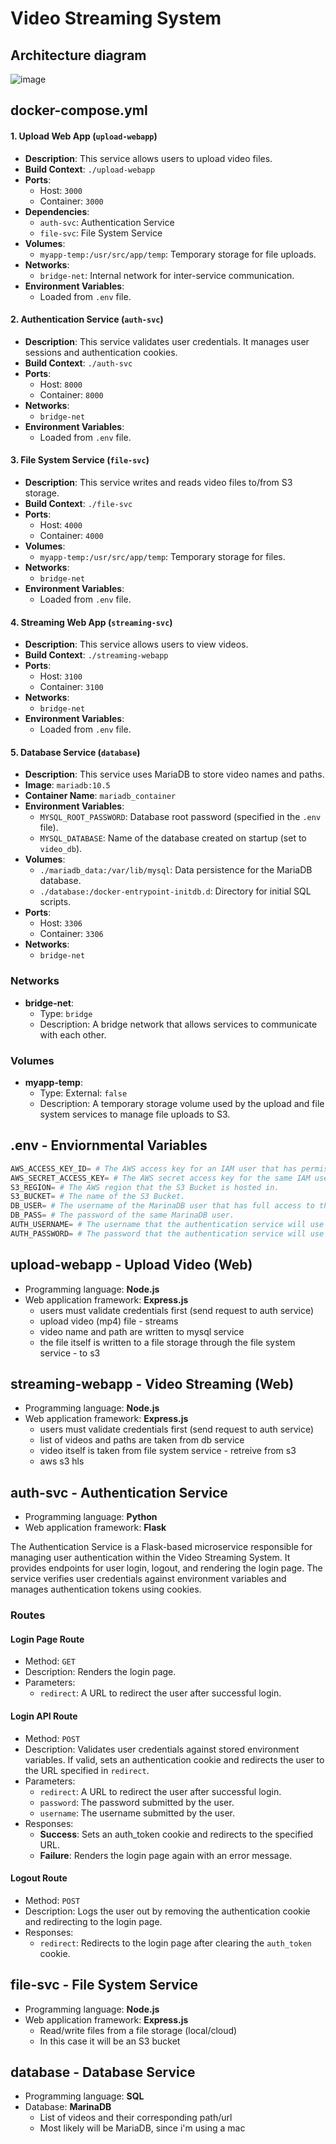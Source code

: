 # Video Streaming System

## Architecture diagram
![image](https://github.com/user-attachments/assets/01ea6876-c67e-4f9f-8e5f-7c794bc7433f)

## docker-compose.yml
#### 1. Upload Web App (`upload-webapp`)

- **Description**: This service allows users to upload video files.
- **Build Context**: `./upload-webapp`
- **Ports**: 
  - Host: `3000`
  - Container: `3000`
- **Dependencies**: 
  - `auth-svc`: Authentication Service
  - `file-svc`: File System Service
- **Volumes**: 
  - `myapp-temp:/usr/src/app/temp`: Temporary storage for file uploads.
- **Networks**: 
  - `bridge-net`: Internal network for inter-service communication.
- **Environment Variables**: 
  - Loaded from `.env` file.

#### 2. Authentication Service (`auth-svc`)

- **Description**: This service validates user credentials. It manages user sessions and authentication cookies.
- **Build Context**: `./auth-svc`
- **Ports**: 
  - Host: `8000`
  - Container: `8000`
- **Networks**: 
  - `bridge-net`
- **Environment Variables**: 
  - Loaded from `.env` file.

#### 3. File System Service (`file-svc`)

- **Description**: This service writes and reads video files to/from S3 storage. 
- **Build Context**: `./file-svc`
- **Ports**: 
  - Host: `4000`
  - Container: `4000`
- **Volumes**: 
  - `myapp-temp:/usr/src/app/temp`: Temporary storage for files.
- **Networks**: 
  - `bridge-net`
- **Environment Variables**: 
  - Loaded from `.env` file.

#### 4. Streaming Web App (`streaming-svc`)

- **Description**: This service allows users to view videos.
- **Build Context**: `./streaming-webapp`
- **Ports**: 
  - Host: `3100`
  - Container: `3100`
- **Networks**: 
  - `bridge-net`
- **Environment Variables**: 
  - Loaded from `.env` file.

#### 5. Database Service (`database`)

- **Description**: This service uses MariaDB to store video names and paths.
- **Image**: `mariadb:10.5`
- **Container Name**: `mariadb_container`
- **Environment Variables**:
  - `MYSQL_ROOT_PASSWORD`: Database root password (specified in the `.env` file).
  - `MYSQL_DATABASE`: Name of the database created on startup (set to `video_db`).
- **Volumes**: 
  - `./mariadb_data:/var/lib/mysql`: Data persistence for the MariaDB database.
  - `./database:/docker-entrypoint-initdb.d`: Directory for initial SQL scripts.
- **Ports**: 
  - Host: `3306`
  - Container: `3306`
- **Networks**: 
  - `bridge-net`

### Networks

- **bridge-net**: 
  - Type: `bridge`
  - Description: A bridge network that allows services to communicate with each other.

### Volumes

- **myapp-temp**: 
  - Type: External: `false`
  - Description: A temporary storage volume used by the upload and file system services to manage file uploads to S3.

## .env - Enviornmental Variables
```python
AWS_ACCESS_KEY_ID= # The AWS access key for an IAM user that has permissions to upload and download files from the S3 Bucket.
AWS_SECRET_ACCESS_KEY= # The AWS secret access key for the same IAM user.
S3_REGION= # The AWS region that the S3 Bucket is hosted in.
S3_BUCKET= # The name of the S3 Bucket.
DB_USER= # The username of the MarinaDB user that has full access to the "videos" table in the database.
DB_PASS= # The password of the same MarinaDB user.
AUTH_USERNAME= # The username that the authentication service will use to authenticate users.
AUTH_PASSWORD= # The password that the authentication service will use to authenticate users.
```

## upload-webapp - Upload Video (Web)
- Programming language: **Node.js**
- Web application framework: **Express.js**
    - users must validate credentials first (send request to auth service)
    - upload video (mp4) file - streams
    - video name and path are written to mysql service
    - the file itself is written to a file storage through the file system service - to s3

## streaming-webapp - Video Streaming (Web)
- Programming language: **Node.js**
- Web application framework: **Express.js**
    - users must validate credentials first (send request to auth service)
    - list of videos and paths are taken from db service 
    - video itself is taken from file system service - retreive from s3
    - aws s3 hls

## auth-svc - Authentication Service
- Programming language: **Python**
- Web application framework: **Flask**

The Authentication Service is a Flask-based microservice responsible for managing user authentication within the Video Streaming System. It provides endpoints for user login, logout, and rendering the login page. The service verifies user credentials against environment variables and manages authentication tokens using cookies.

### Routes
#### Login Page Route
- Method: `GET`
- Description: Renders the login page.
- Parameters:
    - `redirect`: A URL to redirect the user after successful login.

#### Login API Route
- Method: `POST`
- Description: Validates user credentials against stored environment variables. If valid, sets an authentication cookie and redirects the user to the URL specified in `redirect`.
- Parameters:
    - `redirect`: A URL to redirect the user after successful login.
    - `password`: The password submitted by the user.
    - `username`: The username submitted by the user.
- Responses:
    - **Success**: Sets an auth_token cookie and redirects to the specified URL.
    - **Failure**: Renders the login page again with an error message.

#### Logout Route
- Method: `POST`
- Description: Logs the user out by removing the authentication cookie and redirecting to the login page.
- Responses:
    - `redirect`: Redirects to the login page after clearing the `auth_token` cookie.


## file-svc - File System Service
- Programming language: **Node.js**
- Web application framework: **Express.js**
    - Read/write files from a file storage (local/cloud)
    - In this case it will be an S3 bucket

## database - Database Service
- Programming language: **SQL**
- Database: **MarinaDB**
    - List of videos and their corresponding path/url
    - Most likely will be MariaDB, since i'm using a mac

